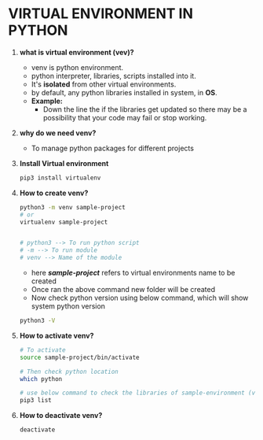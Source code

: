 # VIRTUAL ENVIRONMENT IN PYTHON

1. **what is virtual environment (vev)?**
   - venv is python environment.
   - python interpreter, libraries, scripts installed into it.
   - It's **isolated** from other virtual environments.
   - by default, any python libraries installed in system, in **OS**.
   - **Example:**
      -  Down the line the if the libraries get updated so there may be a possibility that your code may fail or stop working.

1. **why do we need venv?**
   - To manage python packages for different projects

1. **Install Virtual environment**
   ```bash
   pip3 install virtualenv
   ```

1. **How to create venv?**

   ```bash
   python3 -m venv sample-project
   # or
   virtualenv sample-project


   # python3 --> To run python script
   # -m --> To run module
   # venv --> Name of the module
   ```

   - here **_sample-project_** refers to virtual environments name to be created
   - Once ran the above command new folder will be created
   - Now check python version using below command, which will show system python version
   ```bash
   python3 -V
   ```
1. **How to activate venv?**
   ```bash
   # To activate
   source sample-project/bin/activate

   # Then check python location
   which python

   # use below command to check the libraries of sample-environment (venv)
   pip3 list
   ```

1. **How to deactivate venv?**
   ```bash
   deactivate
   ```